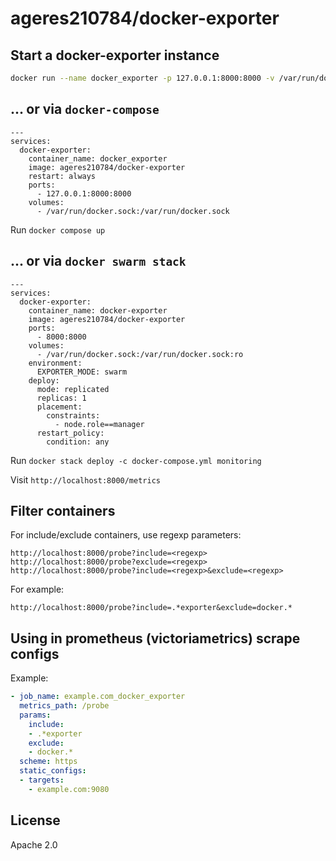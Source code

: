 # ageres210784/docker-exporter

## Start a docker-exporter instance
```bash
docker run --name docker_exporter -p 127.0.0.1:8000:8000 -v /var/run/docker.sock:/var/run/docker.sock -d ageres210784/docker-exporter
```
## ... or via `docker-compose`
```docker
---
services:
  docker-exporter:
    container_name: docker_exporter
    image: ageres210784/docker-exporter
    restart: always
    ports:
      - 127.0.0.1:8000:8000
    volumes:
      - /var/run/docker.sock:/var/run/docker.sock
```
Run `docker compose up`

## ... or via `docker swarm stack`
```docker
---
services:
  docker-exporter:
    container_name: docker-exporter
    image: ageres210784/docker-exporter
    ports:
      - 8000:8000
    volumes:
      - /var/run/docker.sock:/var/run/docker.sock:ro
    environment:
      EXPORTER_MODE: swarm
    deploy:
      mode: replicated
      replicas: 1
      placement:
        constraints:
          - node.role==manager
      restart_policy:
        condition: any
```

Run `docker stack deploy -c docker-compose.yml monitoring`

Visit `http://localhost:8000/metrics`

## Filter containers
For include/exclude containers, use regexp parameters:
```
http://localhost:8000/probe?include=<regexp>
http://localhost:8000/probe?exclude=<regexp>
http://localhost:8000/probe?include=<regexp>&exclude=<regexp>
```
For example:
```
http://localhost:8000/probe?include=.*exporter&exclude=docker.*
```

## Using in prometheus (victoriametrics) scrape configs
Example:
```yml
- job_name: example.com_docker_exporter
  metrics_path: /probe
  params:
    include:
    - .*exporter
    exclude:
    - docker.*
  scheme: https
  static_configs:
  - targets:
    - example.com:9080
```

## License

Apache 2.0